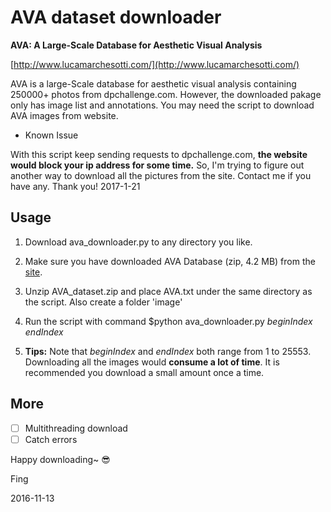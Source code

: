 # AVA dataset downloader

**AVA: A Large-Scale Database for Aesthetic Visual Analysis**

[http://www.lucamarchesotti.com/](http://www.lucamarchesotti.com/)

AVA is a large-Scale database for aesthetic visual analysis containing 250000+ photos from dpchallenge.com.
However, the downloaded pakage only has image list and annotations. You may need the script to download AVA images from website.

- Known Issue

With this script keep sending requests to dpchallenge.com, **the website would block your ip address for some time.**
So, I'm trying to figure out another way to download all the pictures from the site.
Contact me if you have any. Thank you!
2017-1-21

## Usage

1. Download ava_downloader.py to any directory you like.

2. Make sure you have downloaded AVA Database (zip, 4.2 MB) from the [site](http://www.lucamarchesotti.com/ava/download/start_download.html).

3. Unzip AVA_dataset.zip and place AVA.txt under the same directory as the script. Also create a folder 'image'

4. Run the script with command $python ava_downloader.py *beginIndex endIndex*

5. **Tips:** Note that *beginIndex* and *endIndex* both range from 1 to 25553. Downloading all the images would **consume a lot of time**. It is recommended you download a small amount once a time.

## More

- [ ] Multithreading download
- [ ] Catch errors

Happy downloading~ :sunglasses:

Fing

2016-11-13
